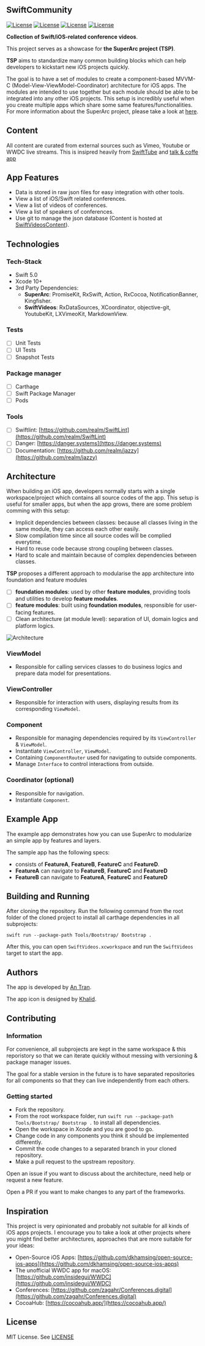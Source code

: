 ## SwiftCommunity

[![License](https://img.shields.io/badge/License-MIT-green.svg)](https://opensource.org/licenses/MIT)
[![License](https://img.shields.io/badge/Swift-5.0-blue.svg)](https://opensource.org/licenses/MIT)
[![License](https://img.shields.io/badge/Xcode-10-blue.svg)](https://opensource.org/licenses/MIT)
[![License](https://img.shields.io/badge/platforms-iOSv|%20tvOS%20|%20macOS%20|%20watchOS%20-blue.svg)](https://opensource.org/licenses/MIT)

**Collection of Swift/iOS-related conference videos**.

This project serves as a showcase for **the SuperArc project (TSP)**. 

**TSP** aims to standardize many common building blocks which can help developers to kickstart new iOS projects quickly.

The goal is to have a set of modules to create a component-based MVVM-C (Model-View-ViewModel-Coordinator) architecture for iOS apps. The modules are intended to use together but each module should be able to be integrated into any other iOS projects. This setup is incredibly useful when you create multiple apps which share some same features/functionalities. For more information about the SuperArc project, please take a look at [here](https://github.com/superarcswift/SwiftCommunity).

## Content

All content are curated from external sources such as Vimeo, Youtube or WWDC live streams. This is insipred heavily from [SwiftTube](http://www.swifttube.co/) and [talk & coffe app](https://apps.apple.com/app/talks-coffee/id1466240063)

## App Features

- Data is stored in raw json files for easy integration with other tools.
- View a list of iOS/Swift related conferences.
- View a list of videos of conferences.
- View a list of speakers of conferences.
- Use git to manage the json database (Content is hosted at [SwiftVideosContent](https://github.com/superarcswift/SwiftVideosContent)).

## Technologies

### Tech-Stack

- Swift 5.0
- Xcode 10+
- 3rd Party Dependencies:
	- **SuperArc**: PromiseKit, RxSwift, Action, RxCocoa, NotificationBanner, Kingfisher.
	- **SwiftVideos**: RxDataSources, XCoordinator, objective-git, YoutubeKit, LXVimeoKit, MarkdownView.


### Tests

- [ ] Unit Tests
- [ ] UI Tests
- [ ] Snapshot Tests

### Package manager

- [ ] Carthage
- [ ] Swift Package Manager
- [ ] Pods

### Tools

- [ ] Swiftlint: [https://github.com/realm/SwiftLint](https://github.com/realm/SwiftLint)
- [ ] Danger: [https://danger.systems](https://danger.systems)
- [ ] Documentation: [https://github.com/realm/jazzy](https://github.com/realm/jazzy)
	
## Architecture

When building an iOS app, developers normally starts with a single workspace/project which contains all source codes of the app. This setup is useful for smaller apps, but when the app grows, there are some problem comming with this setup:

- Implicit dependencies between classes: because all classes living in the same module, they can access each other easily.
- Slow compilation time since all source codes will be complied everytime.
- Hard to reuse code because strong coupling between classes.
- Hard to scale and maintain because of complex dependencies between classes.

**TSP** proposes a different approach to modularise the app architecture into foundation and feature modules

- [ ] **foundation modules**: used by other **feature modules**, providing tools and utilities to develop **feature modules**.
- [ ] **feature modules**: built using **foundation modules**, responsible for user-facing features.
- [ ] Clean architecture (at module level): separation of UI, domain logics and platform logics.

![Architecture](https://github.com/superarcswift/SwiftVideos/raw/master/Assets/Documentation/superarc.png)

### ViewModel

- Responsible for calling services classes to do business logics and prepare data model for presentations.

### ViewController

- Responsible for interaction with users, displaying results from its corresponding `ViewModel`.

### Component

- Responsible for managing dependencies required by its `ViewController` & `ViewModel`.
- Instantiate `ViewController`, `ViewModel`.
- Containing `ComponentRouter` used for navigating to outside components.
- Manage `Interface` to control interactions from outside.

### Coordinator (optional)

- Responsible for navigation.
- Instantiate `Component`.

## Example App
The example app demonstrates how you can use SuperArc to modularize an simple app by features and layers.

The sample app has the following specs:

- consists of **FeatureA**, **FeatureB**, **FeatureC** and **FeatureD**.
- **FeatureA** can navigate to **FeatureB**, **FeatureC** and **FeatureD**
- **FeatureB** can navigate to **FeatureA**, **FeatureC** and **FeatureD**


## Building and Running

After cloning the repository. Run the following command from the root folder of the cloned project to install all carthage dependencies in all subprojects:

```
swift run --package-path Tools/Bootstrap/ Bootstrap .
```

After this, you can open `SwiftVideos.xcworkspace` and run the `SwiftVideos` target to start the app.

## Authors

The app is developed by [An Tran](https://twitter.com/peacemoon).

The app icon is designed by [Khalid](https://github.com/ka95dev).

## Contributing

### Information
For convenience, all subprojects are kept in the same workspace & this reporistory so that we can iterate quickly without messing with versioning & package manager issues.

The goal for a stable version in the future is to have separated repositories for all components so that they can live independently from each others.

### Getting started

- Fork the repository.
- From the root workspace folder, run  `swift run --package-path Tools/Bootstrap/ Bootstrap .`  to install all dependencies.
- Open the workspace in Xcode and you are good to go.
- Change code in any components you think it should be implemented differently.
- Commit the code changes to a separated branch in your cloned repository.
- Make a pull request to the upstream repository.

Open an issue if you want to discuss about the architecture, need help or request a new feature.

Open a PR if you want to make changes to any part of the frameworks.

## Inspiration

This project is very opinionated and probably not suitable for all kinds of iOS apps projects. I encourage you to take a look at other projects where you might find better architectures, approaches that are more suitable for your ideas:

- Open-Source iOS Apps: [https://github.com/dkhamsing/open-source-ios-apps](https://github.com/dkhamsing/open-source-ios-apps)
- The unofficial WWDC app for macOS:  [https://github.com/insidegui/WWDC](https://github.com/insidegui/WWDC)
- Conferences: [https://github.com/zagahr/Conferences.digital](https://github.com/zagahr/Conferences.digital)
- CocoaHub: [https://cocoahub.app/](https://cocoahub.app/)

## License

MIT License. See [LICENSE](https://github.com/superarcswift/SwiftVideos/blob/master/LICENSE)
